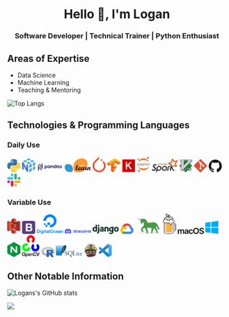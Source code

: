 <h1 align="center">Hello 👋, I'm Logan</h1>
<h3 align="center">Software Developer | Technical Trainer | Python Enthusiast</h3>

## Areas of Expertise
- Data Science
- Machine Learning
- Teaching & Mentoring

![Top Langs](https://github-readme-stats.vercel.app/api/top-langs/?username=loganthomas&hide=Jupyter%20Notebook&layout=compact&border_color=2e4058)

## Technologies & Programming Languages
### Daily Use
<img src = 'https://github.com/loganthomas/loganthomas/blob/main/logos/python.svg' width='30'/> <img src = 'https://github.com/loganthomas/loganthomas/blob/main/logos/numpy.svg' width='30'/> <img src = 'https://github.com/loganthomas/loganthomas/blob/main/logos/pandas.svg' width='60'/> <img src = 'https://github.com/loganthomas/loganthomas/blob/main/logos/scikit-learn.svg' width='60'/> <img src = 'https://github.com/loganthomas/loganthomas/blob/main/logos/pytorch.svg' width='30'/> <img src = 'https://github.com/loganthomas/loganthomas/blob/main/logos/tensorflow.svg' width='30'/> <img src = 'https://github.com/loganthomas/loganthomas/blob/main/logos/keras.svg' width='30'/> <img src = 'https://github.com/loganthomas/loganthomas/blob/main/logos/jupyter.svg' width='30'/> <img src = 'https://github.com/loganthomas/loganthomas/blob/main/logos/apache-spark.svg' width='60'/> <img src = 'https://github.com/loganthomas/loganthomas/blob/main/logos/vim.svg' width='30'/> <img src = 'https://github.com/loganthomas/loganthomas/blob/main/logos/git-icon.svg' width='30'/> <img src = 'https://github.com/loganthomas/loganthomas/blob/main/logos/github-icon.svg' width='30'/> <img src = 'https://github.com/loganthomas/loganthomas/blob/main/logos/slack.svg' width='30'/>

### Variable Use
<img src = 'https://github.com/loganthomas/loganthomas/blob/main/logos/aws-s3.svg' width='30'/> <img src = 'https://github.com/loganthomas/loganthomas/blob/main/logos/bootstrap.svg' width='30'/>
<img src = 'https://github.com/loganthomas/loganthomas/blob/main/logos/digital-ocean.svg' width='60'/> <img src = 'https://github.com/loganthomas/loganthomas/blob/main/logos/discord.svg' width='60'/> <img src = 'https://github.com/loganthomas/loganthomas/blob/main/logos/django.svg' width='60'/> <img src = 'https://github.com/loganthomas/loganthomas/blob/main/logos/google-cloud.svg' width='30'/> <img src = 'https://github.com/loganthomas/loganthomas/blob/main/logos/gunicorn.svg' width='60'/> <img src = 'https://github.com/loganthomas/loganthomas/blob/main/logos/homebrew.svg' width='30'/> <img src = 'https://github.com/loganthomas/loganthomas/blob/main/logos/macOS.svg' width='60'/> <img src = 'https://github.com/loganthomas/loganthomas/blob/main/logos/microsoft-windows.svg' width='30'/> <img src = 'https://github.com/loganthomas/loganthomas/blob/main/logos/nginx.svg' width='30'/> <img src = 'https://github.com/loganthomas/loganthomas/blob/main/logos/opencv.svg' width='40'/> <img src = 'https://github.com/loganthomas/loganthomas/blob/main/logos/r-lang.svg' width='30'/> <img src = 'https://github.com/loganthomas/loganthomas/blob/main/logos/sqlite.svg' width='60'/> <img src = 'https://github.com/loganthomas/loganthomas/blob/main/logos/travis-ci.svg' width='30'/> <img src = 'https://github.com/loganthomas/loganthomas/blob/main/logos/visual-studio-code.svg' width='30'/>

## Other Notable Information
![Logans's GitHub stats](https://github-readme-stats.vercel.app/api?username=loganthomas&count_private=true&show_icons=true&include_all_commits=true&border_color=2e4058)

![](https://komarev.com/ghpvc/?username=loganthomas&label=Views)

<!--
**loganthomas/loganthomas** is a ✨ _special_ ✨ repository because its `README.md` (this file) appears on your GitHub profile.

Here are some ideas to get you started:

- 🔭 I’m currently working on ...
- 🌱 I’m currently learning ...
- 👯 I’m looking to collaborate on ...
- 🤔 I’m looking for help with ...
- 💬 Ask me about ...
- 📫 How to reach me: ...
- 😄 Pronouns: ...
- ⚡ Fun fact: ...
-->
